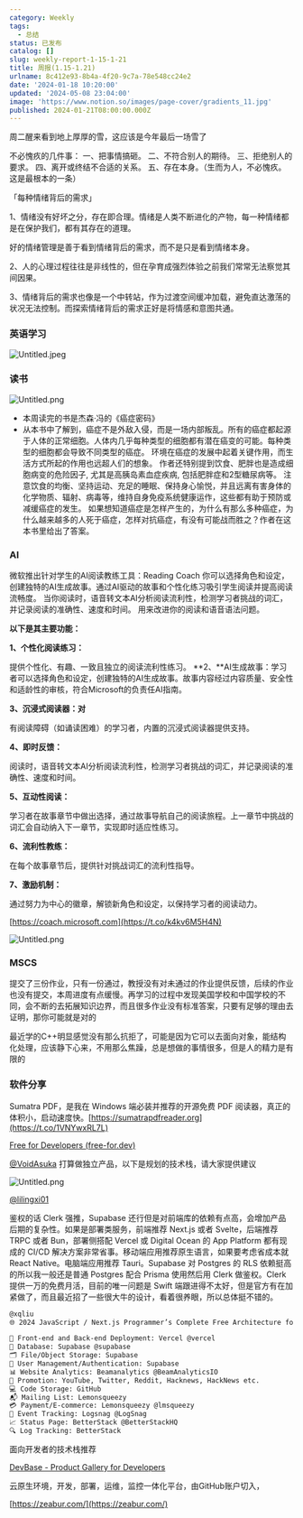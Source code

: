 ```yaml
---
category: Weekly
tags:
  - 总结
status: 已发布
catalog: []
slug: weekly-report-1-15-1-21
title: 周报(1.15-1.21)
urlname: 8c412e93-8b4a-4f20-9c7a-78e548cc24e2
date: '2024-01-18 10:20:00'
updated: '2024-05-08 23:04:00'
image: 'https://www.notion.so/images/page-cover/gradients_11.jpg'
published: 2024-01-21T08:00:00.000Z
---
```


周二醒来看到地上厚厚的雪，这应该是今年最后一场雪了


不必愧疚的几件事：
一、把事情搞砸。
二、不符合别人的期待。
三、拒绝别人的要求。
四、离开或终结不合适的关系。
五、存在本身。（生而为人，不必愧疚。这是最根本的一条）


「每种情绪背后的需求」


1、情绪没有好坏之分，存在即合理。情绪是人类不断进化的产物，每一种情绪都是在保护我们，都有其存在的道理。


好的情绪管理是善于看到情绪背后的需求，而不是只是看到情绪本身。


2、人的心理过程往往是非线性的，但在孕育成强烈体验之前我们常常无法察觉其间因果。


3、情绪背后的需求也像是一个中转站，作为过渡空间缓冲加载，避免直达激荡的状况无法控制。而探索情绪背后的需求正好是将情感和意图共通。


### 英语学习


![Untitled.jpeg](https://prod-files-secure.s3.us-west-2.amazonaws.com/5d24fe63-e567-4804-86f9-9fdc62e13082/faec46dc-9da5-4799-b905-c316418f1168/Untitled.jpeg?X-Amz-Algorithm=AWS4-HMAC-SHA256&X-Amz-Content-Sha256=UNSIGNED-PAYLOAD&X-Amz-Credential=ASIAZI2LB466UEOSX67E%2F20250309%2Fus-west-2%2Fs3%2Faws4_request&X-Amz-Date=20250309T053250Z&X-Amz-Expires=3600&X-Amz-Security-Token=IQoJb3JpZ2luX2VjECUaCXVzLXdlc3QtMiJHMEUCIQDguyxjujUeCbDO%2B1BVKi2s4A%2BbxNwt2HZND7HJB8P%2FygIgM0fJchgciRZhZrJ7AAXHmFbPqPDmFVThZn%2F5MKIQfpAq%2FwMIbhAAGgw2Mzc0MjMxODM4MDUiDCbLv9xUTYilMKKqOCrcA7QlSwrMZhuISNDUqU%2Bib4ntwIRNc6oM4iNLwoEh%2BpLasjFVmt0vYM291GbKcDJiQaggoOtFGJgNswmTv8gAaPgoWfy7N4%2BNLk65%2F77UYG%2F6N7sKtpU9Rse1iEKHPudpl4QxW1qk5dLJ%2BiU7zBnUdsYksRPg0goZKLBGhg2viqXA5OxTQx6TJZxWKo6DIFqt10fXzDbhzBzW2JrezOo6Ygm%2FYZXhG35rRZSqO2P7J4DSAT89SX3mB9OonwXXjhUrh9NyW8VBdy5qwLRE6bRjhRx1NGi9MZC5F1KjWzLlI2yONjLqAPMY0%2Fd3HKV9kBwhR4%2BR3VKU6QCckY4j78eE08g%2F97AWmtmMB%2FEpwo%2B6GfMuV%2Be0Bizz4fOSCNrZHI2ArRE%2B5cBIhctOMrtLBle2R5q%2F%2BL%2BWFVXgVgBZmIoisDQUzUN0tVNp4ulbRHkVVsIkfhE3JmJDHjMVf2ubRMy1J26qD%2BuiuQu2Q0GkhdOEAc8eZLlQWQHyDr7glmC6CS3B4JVDobcJN%2FTvoELjKpSjVWVxIcTb2%2BCXZYn4T7ZjIpDzekp%2F8ybIIXdC35yA1OTaplUbDPXYCWv34889%2ButgFpOZIX8Qx34Rl9HCwvA2hIUGVnXjIoYPKYLcOR%2FrMIHHtL4GOqUB0ub9RuVzLscQaL8CllPg1rUW7hnqmherhASHSdyYlyiM4OXJUqzYkr6YrwgJOfvXFfTPolk8rFqFsopjS35n4Gu0sV8gMvCqfF6KNLqOizuNZpH5w4ujvPScl7SM4dqAQP5UtJTErv1jLo0GcA%2BEmlwIE8ZL6ucxwZD0ssEXl1OLpN7sbcFsv3JqsGrYncvqvzDZyrrcs8pbPDwWXnUJ80LnwOtl&X-Amz-Signature=1bb295d57fde465e86c6d04a8a7a2c430d2098300eab669942077a607ceee279&X-Amz-SignedHeaders=host&x-id=GetObject)


### 读书


![Untitled.png](https://prod-files-secure.s3.us-west-2.amazonaws.com/5d24fe63-e567-4804-86f9-9fdc62e13082/08aff459-da99-4ed5-87c6-1f4c95b62ac3/Untitled.png?X-Amz-Algorithm=AWS4-HMAC-SHA256&X-Amz-Content-Sha256=UNSIGNED-PAYLOAD&X-Amz-Credential=ASIAZI2LB466UEOSX67E%2F20250309%2Fus-west-2%2Fs3%2Faws4_request&X-Amz-Date=20250309T053250Z&X-Amz-Expires=3600&X-Amz-Security-Token=IQoJb3JpZ2luX2VjECUaCXVzLXdlc3QtMiJHMEUCIQDguyxjujUeCbDO%2B1BVKi2s4A%2BbxNwt2HZND7HJB8P%2FygIgM0fJchgciRZhZrJ7AAXHmFbPqPDmFVThZn%2F5MKIQfpAq%2FwMIbhAAGgw2Mzc0MjMxODM4MDUiDCbLv9xUTYilMKKqOCrcA7QlSwrMZhuISNDUqU%2Bib4ntwIRNc6oM4iNLwoEh%2BpLasjFVmt0vYM291GbKcDJiQaggoOtFGJgNswmTv8gAaPgoWfy7N4%2BNLk65%2F77UYG%2F6N7sKtpU9Rse1iEKHPudpl4QxW1qk5dLJ%2BiU7zBnUdsYksRPg0goZKLBGhg2viqXA5OxTQx6TJZxWKo6DIFqt10fXzDbhzBzW2JrezOo6Ygm%2FYZXhG35rRZSqO2P7J4DSAT89SX3mB9OonwXXjhUrh9NyW8VBdy5qwLRE6bRjhRx1NGi9MZC5F1KjWzLlI2yONjLqAPMY0%2Fd3HKV9kBwhR4%2BR3VKU6QCckY4j78eE08g%2F97AWmtmMB%2FEpwo%2B6GfMuV%2Be0Bizz4fOSCNrZHI2ArRE%2B5cBIhctOMrtLBle2R5q%2F%2BL%2BWFVXgVgBZmIoisDQUzUN0tVNp4ulbRHkVVsIkfhE3JmJDHjMVf2ubRMy1J26qD%2BuiuQu2Q0GkhdOEAc8eZLlQWQHyDr7glmC6CS3B4JVDobcJN%2FTvoELjKpSjVWVxIcTb2%2BCXZYn4T7ZjIpDzekp%2F8ybIIXdC35yA1OTaplUbDPXYCWv34889%2ButgFpOZIX8Qx34Rl9HCwvA2hIUGVnXjIoYPKYLcOR%2FrMIHHtL4GOqUB0ub9RuVzLscQaL8CllPg1rUW7hnqmherhASHSdyYlyiM4OXJUqzYkr6YrwgJOfvXFfTPolk8rFqFsopjS35n4Gu0sV8gMvCqfF6KNLqOizuNZpH5w4ujvPScl7SM4dqAQP5UtJTErv1jLo0GcA%2BEmlwIE8ZL6ucxwZD0ssEXl1OLpN7sbcFsv3JqsGrYncvqvzDZyrrcs8pbPDwWXnUJ80LnwOtl&X-Amz-Signature=76477fab8535a8c46bbbc297cf1b0d2e7360ca4782c1d884e962ac15f3200e8d&X-Amz-SignedHeaders=host&x-id=GetObject)

- 本周读完的书是杰森·冯的《癌症密码》
- 从本书中了解到，癌症不是外敌入侵，而是一场内部叛乱。所有的癌症都起源于人体的正常细胞。人体内几乎每种类型的细胞都有潜在癌变的可能。每种类型的细胞都会导致不同类型的癌症。
环境在癌症的发展中起着关键作用，而生活方式所起的作用也远超人们的想象。
作者还特别提到饮食、肥胖也是造成细胞病变的危险因子, 尤其是高胰岛素血症疾病, 包括肥胖症和2型糖尿病等。
注意饮食的均衡、坚持运动、充足的睡眠、保持身心愉悦，并且远离有害身体的化学物质、辐射、病毒等，维持自身免疫系统健康运作，这些都有助于预防或减缓癌症的发生。
如果想知道癌症是怎样产生的，为什么有那么多种癌症，为什么越来越多的人死于癌症，怎样对抗癌症，有没有可能战而胜之？作者在这本书里给出了答案。

### AI


微软推出针对学生的AI阅读教练工具：Reading Coach
你可以选择角色和设定，创建独特的AI生成故事。通过AI驱动的故事和个性化练习吸引学生阅读并提高阅读流畅度。
当你阅读时，语音转文本AI分析阅读流利性，检测学习者挑战的词汇，并记录阅读的准确性、速度和时间。
用来改进你的阅读和语音语法问题。


**以下是其主要功能：**


**1、个性化阅读练习：**


提供个性化、有趣、一致且独立的阅读流利性练习。
**2、**AI生成故事：学习者可以选择角色和设定，创建独特的AI生成故事。故事内容经过内容质量、安全性和适龄性的审核，符合Microsoft的负责任AI指南。


**3、沉浸式阅读器：对**


有阅读障碍（如诵读困难）的学习者，内置的沉浸式阅读器提供支持。


**4、即时反馈：**


阅读时，语音转文本AI分析阅读流利性，检测学习者挑战的词汇，并记录阅读的准确性、速度和时间。


**5、互动性阅读：**


学习者在故事章节中做出选择，通过故事导航自己的阅读旅程。上一章节中挑战的词汇会自动纳入下一章节，实现即时适应性练习。


**6、流利性教练：**


在每个故事章节后，提供针对挑战词汇的流利性指导。


**7、激励机制：**


通过努力为中心的徽章，解锁新角色和设定，以保持学习者的阅读动力。


[https://coach.microsoft.com](https://t.co/k4kv6M5H4N)


![Untitled.png](https://prod-files-secure.s3.us-west-2.amazonaws.com/5d24fe63-e567-4804-86f9-9fdc62e13082/8f53d036-0cfc-469d-a837-f15107675ae4/Untitled.png?X-Amz-Algorithm=AWS4-HMAC-SHA256&X-Amz-Content-Sha256=UNSIGNED-PAYLOAD&X-Amz-Credential=ASIAZI2LB466UEOSX67E%2F20250309%2Fus-west-2%2Fs3%2Faws4_request&X-Amz-Date=20250309T053250Z&X-Amz-Expires=3600&X-Amz-Security-Token=IQoJb3JpZ2luX2VjECUaCXVzLXdlc3QtMiJHMEUCIQDguyxjujUeCbDO%2B1BVKi2s4A%2BbxNwt2HZND7HJB8P%2FygIgM0fJchgciRZhZrJ7AAXHmFbPqPDmFVThZn%2F5MKIQfpAq%2FwMIbhAAGgw2Mzc0MjMxODM4MDUiDCbLv9xUTYilMKKqOCrcA7QlSwrMZhuISNDUqU%2Bib4ntwIRNc6oM4iNLwoEh%2BpLasjFVmt0vYM291GbKcDJiQaggoOtFGJgNswmTv8gAaPgoWfy7N4%2BNLk65%2F77UYG%2F6N7sKtpU9Rse1iEKHPudpl4QxW1qk5dLJ%2BiU7zBnUdsYksRPg0goZKLBGhg2viqXA5OxTQx6TJZxWKo6DIFqt10fXzDbhzBzW2JrezOo6Ygm%2FYZXhG35rRZSqO2P7J4DSAT89SX3mB9OonwXXjhUrh9NyW8VBdy5qwLRE6bRjhRx1NGi9MZC5F1KjWzLlI2yONjLqAPMY0%2Fd3HKV9kBwhR4%2BR3VKU6QCckY4j78eE08g%2F97AWmtmMB%2FEpwo%2B6GfMuV%2Be0Bizz4fOSCNrZHI2ArRE%2B5cBIhctOMrtLBle2R5q%2F%2BL%2BWFVXgVgBZmIoisDQUzUN0tVNp4ulbRHkVVsIkfhE3JmJDHjMVf2ubRMy1J26qD%2BuiuQu2Q0GkhdOEAc8eZLlQWQHyDr7glmC6CS3B4JVDobcJN%2FTvoELjKpSjVWVxIcTb2%2BCXZYn4T7ZjIpDzekp%2F8ybIIXdC35yA1OTaplUbDPXYCWv34889%2ButgFpOZIX8Qx34Rl9HCwvA2hIUGVnXjIoYPKYLcOR%2FrMIHHtL4GOqUB0ub9RuVzLscQaL8CllPg1rUW7hnqmherhASHSdyYlyiM4OXJUqzYkr6YrwgJOfvXFfTPolk8rFqFsopjS35n4Gu0sV8gMvCqfF6KNLqOizuNZpH5w4ujvPScl7SM4dqAQP5UtJTErv1jLo0GcA%2BEmlwIE8ZL6ucxwZD0ssEXl1OLpN7sbcFsv3JqsGrYncvqvzDZyrrcs8pbPDwWXnUJ80LnwOtl&X-Amz-Signature=6d2096699a950622b61234104fb17eb6e7d89b0f5434e3baef9a72c8c9773028&X-Amz-SignedHeaders=host&x-id=GetObject)


### MSCS


提交了三份作业，只有一份通过，教授没有对未通过的作业提供反馈，后续的作业也没有提交，本周进度有点缓慢。再学习的过程中发现美国学校和中国学校的不同，会不断的去拓展知识边界，而且很多作业没有标准答案，只要有足够的理由去证明，那你可能就是对的


最近学的C++明显感觉没有那么抗拒了，可能是因为它可以去面向对象，能结构化处理，应该静下心来，不用那么焦躁，总是想做的事情很多，但是人的精力是有限的


### 软件分享


Sumatra PDF，是我在 Windows 端必装并推荐的开源免费 PDF 阅读器，真正的体积小，启动速度快。[https://sumatrapdfreader.org](https://t.co/1VNYwxRL7L)


[Free for Developers (free-for.dev)](https://free-for.dev/#/)


[@VoidAsuka](https://twitter.com/VoidAsuka) 打算做独立产品，以下是规划的技术栈，请大家提供建议


![Untitled.png](https://prod-files-secure.s3.us-west-2.amazonaws.com/5d24fe63-e567-4804-86f9-9fdc62e13082/93561a3c-b2bc-4a43-bbc5-67e3f740ed5e/Untitled.png?X-Amz-Algorithm=AWS4-HMAC-SHA256&X-Amz-Content-Sha256=UNSIGNED-PAYLOAD&X-Amz-Credential=ASIAZI2LB466UEOSX67E%2F20250309%2Fus-west-2%2Fs3%2Faws4_request&X-Amz-Date=20250309T053250Z&X-Amz-Expires=3600&X-Amz-Security-Token=IQoJb3JpZ2luX2VjECUaCXVzLXdlc3QtMiJHMEUCIQDguyxjujUeCbDO%2B1BVKi2s4A%2BbxNwt2HZND7HJB8P%2FygIgM0fJchgciRZhZrJ7AAXHmFbPqPDmFVThZn%2F5MKIQfpAq%2FwMIbhAAGgw2Mzc0MjMxODM4MDUiDCbLv9xUTYilMKKqOCrcA7QlSwrMZhuISNDUqU%2Bib4ntwIRNc6oM4iNLwoEh%2BpLasjFVmt0vYM291GbKcDJiQaggoOtFGJgNswmTv8gAaPgoWfy7N4%2BNLk65%2F77UYG%2F6N7sKtpU9Rse1iEKHPudpl4QxW1qk5dLJ%2BiU7zBnUdsYksRPg0goZKLBGhg2viqXA5OxTQx6TJZxWKo6DIFqt10fXzDbhzBzW2JrezOo6Ygm%2FYZXhG35rRZSqO2P7J4DSAT89SX3mB9OonwXXjhUrh9NyW8VBdy5qwLRE6bRjhRx1NGi9MZC5F1KjWzLlI2yONjLqAPMY0%2Fd3HKV9kBwhR4%2BR3VKU6QCckY4j78eE08g%2F97AWmtmMB%2FEpwo%2B6GfMuV%2Be0Bizz4fOSCNrZHI2ArRE%2B5cBIhctOMrtLBle2R5q%2F%2BL%2BWFVXgVgBZmIoisDQUzUN0tVNp4ulbRHkVVsIkfhE3JmJDHjMVf2ubRMy1J26qD%2BuiuQu2Q0GkhdOEAc8eZLlQWQHyDr7glmC6CS3B4JVDobcJN%2FTvoELjKpSjVWVxIcTb2%2BCXZYn4T7ZjIpDzekp%2F8ybIIXdC35yA1OTaplUbDPXYCWv34889%2ButgFpOZIX8Qx34Rl9HCwvA2hIUGVnXjIoYPKYLcOR%2FrMIHHtL4GOqUB0ub9RuVzLscQaL8CllPg1rUW7hnqmherhASHSdyYlyiM4OXJUqzYkr6YrwgJOfvXFfTPolk8rFqFsopjS35n4Gu0sV8gMvCqfF6KNLqOizuNZpH5w4ujvPScl7SM4dqAQP5UtJTErv1jLo0GcA%2BEmlwIE8ZL6ucxwZD0ssEXl1OLpN7sbcFsv3JqsGrYncvqvzDZyrrcs8pbPDwWXnUJ80LnwOtl&X-Amz-Signature=2f13907a5fae10a92233e35e9b9ca5b31a9f018e910cee7aa741fc3e6494c955&X-Amz-SignedHeaders=host&x-id=GetObject)


[@lilingxi01](https://twitter.com/lilingxi01)


鉴权的话 Clerk 强推，Supabase 还行但是对前端库的依赖有点高，会增加产品后期的复杂性。如果是部署类服务，前端推荐 Next.js 或者 Svelte，后端推荐 TRPC 或者 Bun，部署侧搭配 Vercel 或 Digital Ocean 的 App Platform 都有现成的 CI/CD 解决方案非常省事。移动端应用推荐原生语言，如果要考虑省成本就 React Native。电脑端应用推荐 Tauri。Supabase 对 Postgres 的 RLS 依赖挺高的所以我一般还是普通 Postgres 配合 Prisma 使用然后用 Clerk 做鉴权。Clerk 提供一万的免费月活，目前的唯一问题是 Swift 端跟进得不太好，但是官方有在加紧做了，而且最近招了一些很大牛的设计，看着很养眼，所以总体挺不错的。


```markdown
@xqliu
🌐 2024 JavaScript / Next.js Programmer’s Complete Free Architecture for solo entrepreneur:

🔧 Front-end and Back-end Deployment: Vercel @vercel
💾 Database: Supabase @supabase
🗂️ File/Object Storage: Supabase
👥 User Management/Authentication: Supabase
📊 Website Analytics: Beamanalytics @BeamAnalyticsIO
📣 Promotion: YouTube, Twitter, Reddit, Hacknews, HackNews etc. 
💻 Code Storage: GitHub
📬 Mailing List: Lemonsqueezy
💳 Payment/E-commerce: Lemonsqueezy @lmsqueezy
📌 Event Tracking: Logsnag @LogSnag
📈 Status Page: BetterStack @BetterStackHQ
🔍 Log Tracking: BetterStack
```


面向开发者的技术栈推荐


[DevBase - Product Gallery for Developers](https://devbase.fyi/)


云原生环境，开发，部署，运维，监控一体化平台，由GitHub账户切入，


[https://zeabur.com/](https://zeabur.com/)

